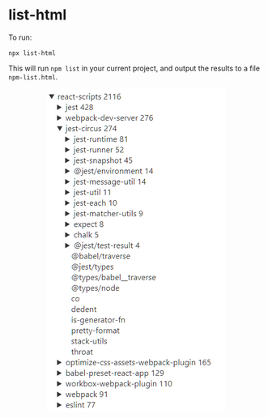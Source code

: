 # list-html

To run:
```
npx list-html
```

This will run `npm list` in your current project, and output the results to a file `npm-list.html`.


<p align="center">
  <img src="img.png" alt="The results of running npx list-html">
</p>

